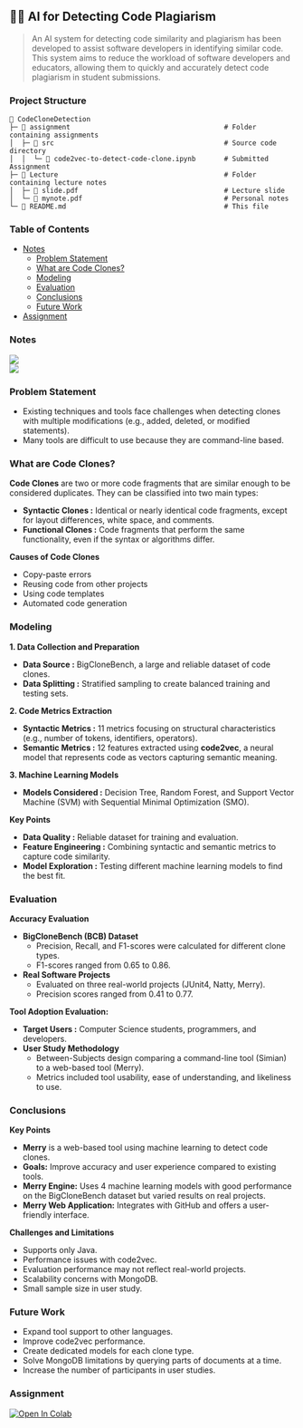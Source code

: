 ## 🕵🏼 AI for Detecting Code Plagiarism

> An AI system for detecting code similarity and plagiarism has been developed to assist software developers in identifying similar code. This system aims to reduce the workload of software developers and educators, allowing them to quickly and accurately detect code plagiarism in student submissions.

### Project Structure

```plaintext
📂 CodeCloneDetection
├─ 📂 assignment                                      # Folder containing assignments
│  ├─ 📂 src                                          # Source code directory
│  │  └─ 📄 code2vec-to-detect-code-clone.ipynb       # Submitted Assignment
├─ 📂 Lecture                                         # Folder containing lecture notes
│  ├─ 📄 slide.pdf                                    # Lecture slide
│  └─ 📄 mynote.pdf                                   # Personal notes
└─ 📄 README.md                                       # This file
```

### Table of Contents

- [Notes](#notes)
  - [Problem Statement](#problem-statement)
  - [What are Code Clones?](#what-are-code-clones)
  - [Modeling](#modeling)
  - [Evaluation](#evaluation)
  - [Conclusions](#conclusions)
  - [Future Work](#future-work)
- [Assignment](#assignment)

### Notes

[<img src="https://img.shields.io/badge/view%20in%20notion-grey?style=for-the-badge&logo=notion" />](https://xinnypie.notion.site/AI-for-detecting-code-plagiarism-d6da4d5671f84e08b1595cb7d32da919?pvs=4)  
[<img src="https://img.shields.io/badge/view%20in%20pdf-grey?style=for-the-badge&logo=github" />](./lecture/file/mynote.pdf)

### Problem Statement

- Existing techniques and tools face challenges when detecting clones with multiple modifications (e.g., added, deleted, or modified statements).
- Many tools are difficult to use because they are command-line based.

### What are Code Clones?

**Code Clones** are two or more code fragments that are similar enough to be considered duplicates. They can be classified into two main types:

- **Syntactic Clones :** Identical or nearly identical code fragments, except for layout differences, white space, and comments.
- **Functional Clones :** Code fragments that perform the same functionality, even if the syntax or algorithms differ.

**Causes of Code Clones**
- Copy-paste errors
- Reusing code from other projects
- Using code templates
- Automated code generation

### Modeling

**1. Data Collection and Preparation**

- **Data Source :** BigCloneBench, a large and reliable dataset of code clones.
- **Data Splitting :** Stratified sampling to create balanced training and testing sets.

**2. Code Metrics Extraction**

- **Syntactic Metrics :** 11 metrics focusing on structural characteristics (e.g., number of tokens, identifiers, operators).
- **Semantic Metrics :** 12 features extracted using **code2vec**, a neural model that represents code as vectors capturing semantic meaning.

**3. Machine Learning Models**

- **Models Considered :** Decision Tree, Random Forest, and Support Vector Machine (SVM) with Sequential Minimal Optimization (SMO).

**Key Points**
- **Data Quality :** Reliable dataset for training and evaluation.
- **Feature Engineering :** Combining syntactic and semantic metrics to capture code similarity.
- **Model Exploration :** Testing different machine learning models to find the best fit.

### Evaluation

**Accuracy Evaluation**

- **BigCloneBench (BCB) Dataset**
  - Precision, Recall, and F1-scores were calculated for different clone types.
  - F1-scores ranged from 0.65 to 0.86.
- **Real Software Projects**
  - Evaluated on three real-world projects (JUnit4, Natty, Merry).
  - Precision scores ranged from 0.41 to 0.77.

**Tool Adoption Evaluation:**

- **Target Users :** Computer Science students, programmers, and developers.
- **User Study Methodology**
  - Between-Subjects design comparing a command-line tool (Simian) to a web-based tool (Merry).
  - Metrics included tool usability, ease of understanding, and likeliness to use.

### Conclusions

**Key Points**
- **Merry** is a web-based tool using machine learning to detect code clones.
- **Goals:** Improve accuracy and user experience compared to existing tools.
- **Merry Engine:** Uses 4 machine learning models with good performance on the BigCloneBench dataset but varied results on real projects.
- **Merry Web Application:** Integrates with GitHub and offers a user-friendly interface.

**Challenges and Limitations**
- Supports only Java.
- Performance issues with code2vec.
- Evaluation performance may not reflect real-world projects.
- Scalability concerns with MongoDB.
- Small sample size in user study.

### Future Work

- Expand tool support to other languages.
- Improve code2vec performance.
- Create dedicated models for each clone type.
- Solve MongoDB limitations by querying parts of documents at a time.
- Increase the number of participants in user studies.

### Assignment

[<img src="https://colab.research.google.com/assets/colab-badge.svg" alt="Open In Colab"/>](https://colab.research.google.com/github/xinnypie/pmb-u-ai/blob/master/CodeCloneDetection/assignment/src/code2vec-to-detect-code-clone.ipynb)
